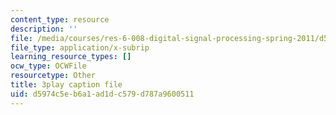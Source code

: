 ```yaml
---
content_type: resource
description: ''
file: /media/courses/res-6-008-digital-signal-processing-spring-2011/d5974c5eb6a1ad1dc579d787a9600511_14Vg7GyCVLY.srt
file_type: application/x-subrip
learning_resource_types: []
ocw_type: OCWFile
resourcetype: Other
title: 3play caption file
uid: d5974c5e-b6a1-ad1d-c579-d787a9600511
---
```

